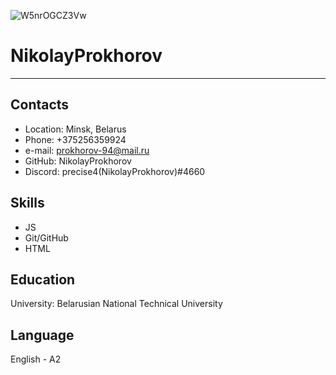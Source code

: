 ![W5nrOGCZ3Vw](https://user-images.githubusercontent.com/79650551/161120084-e82283b8-97b4-42a3-85d7-b8bea1b7d170.jpg)

#  NikolayProkhorov 
--- 
##  Contacts 
*  Location: Minsk, Belarus 
*  Phone: +375256359924  
*  e-mail: prokhorov-94@mail.ru
*  GitHub: NikolayProkhorov 
*  Discord: precise4(NikolayProkhorov)#4660
 
##  Skills 
* JS
* Git/GitHub 
* HTML 
 
##  Education 
University: Belarusian National Technical University 
 
##  Language 
English - A2
